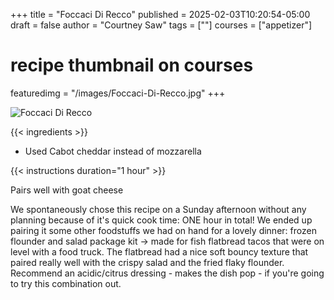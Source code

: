 +++
title = "Foccaci Di Recco"
published = 2025-02-03T10:20:54-05:00
draft = false
author = "Courtney Saw"
tags = [""]
courses = ["appetizer"]
# recipe thumbnail on courses
featuredimg = "/images/Foccaci-Di-Recco.jpg"
+++

<!-- image used on the recipe schema -->
![Foccaci Di Recco](/images/Foccaci-Di-Recco.jpg)

{{< ingredients >}}

* Used Cabot cheddar instead of mozzarella

{{< instructions duration="1 hour" >}}

Pairs well with goat cheese

We spontaneously chose this recipe on a Sunday afternoon without any planning because of it's quick cook time: ONE hour in total! We ended up pairing it some other foodstuffs we had on hand for a lovely dinner: frozen flounder and salad package kit -> made for fish flatbread tacos that were on level with a food truck. The flatbread had a nice soft bouncy texture that paired really well with the crispy salad and the fried flaky flounder. Recommend an acidic/citrus dressing - makes the dish pop - if you're going to try this combination out.
